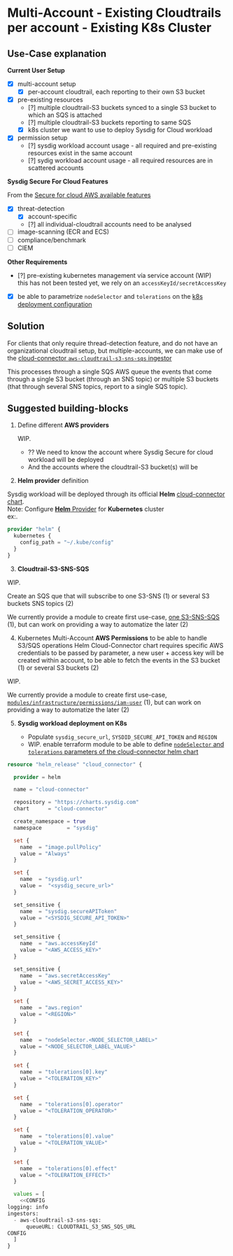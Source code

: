 # Multi-Account - Existing Cloudtrails per account - Existing K8s Cluster

## Use-Case explanation

**Current User Setup**

- [X] multi-account setup
  - [X] per-account cloudtrail, each reporting to their own S3 bucket
- [X] pre-existing resources
    - [?] multiple cloudtrail-S3 buckets synced to a single S3 bucket to which an SQS is attached
    - [?] multiple cloudtrail-S3 buckets reporting to same SQS
    - [X] k8s cluster we want to use to deploy Sysdig for Cloud workload
- [X] permission setup
    - [?] sysdig workload account usage - all required and pre-existing resources exist in the same account
    - [?] sydig workload account usage - all required resources are in scattered accounts

**Sysdig Secure For Cloud Features**

From the [Secure for cloud AWS available features](https://docs.sysdig.com/en/docs/sysdig-secure/sysdig-secure-for-cloud/aws/#available-features)

- [X] threat-detection
    - [X] account-specific
    - [?] all individual-cloudtrail accounts need to be analysed
- [ ] image-scanning (ECR and ECS)
- [ ] compliance/benchmark
- [ ] CIEM

**Other Requirements**

- [?] pre-existing kubernetes management vía service account (WIP)
  <br/>this has not been tested yet, we rely on an `accessKeyId/secretAccessKey`
<!--
Skip step 4 and remove `aws_access_key_id` and `aws_secret_access_key` parameters from `org_k8s_threat_reuse_cloudtrail` module
-->
- [X] be able to parametrize `nodeSelector` and `tolerations` on the [k8s deployment configuration](https://charts.sysdig.com/charts/cloud-connector/#configuration)

## Solution

For clients that only require thread-detection feature, and do not have an organizational cloudtrail setup, but multiple-accounts,
we can make use of the [cloud-connector `aws-cloudtrail-s3-sns-sqs` ingestor](https://charts.sysdig.com/charts/cloud-connector/#ingestors)

This processes through a single SQS AWS queue the events that come through a single S3 bucket (through an SNS topic) or
multiple S3 buckets (that through several SNS topics, report to a single SQS topic).

## Suggested building-blocks

1. Define different **AWS providers**

   WIP.
    - ?? We need to know the account where Sysdig Secure for cloud workload will be deployed
    - And the accounts where the cloudtrail-S3 bucket(s) will be
<!--
    - Populate  `REGION`. Currently, same region is to be used
    - Because we are going to provision resources on multiple accounts, we're gonna use **two AWS providers**
        - `aws.s3` for s3-sns-sqs resources to be deployed. IAM user-credentials, to be used for k8s must also be in S3 account
        - `aws.sfc` for secure-for-cloud utility resources to be deployed

```terraform
provider "aws" {
  alias = "s3"
  region = "<REGION>"
  ...
}

provider "aws" {
  alias = "sfc"
  region = "<REGION>"
  ...
}
```
-->

2. **Helm provider** definition

Sysdig workload will be deployed through its official **Helm** [cloud-connector chart](https://charts.sysdig.com/charts/cloud-connector/).
<br/>Note: Configure [**Helm** Provider](https://registry.terraform.io/providers/hashicorp/helm/latest/docs) for **Kubernetes** cluster
<br/>ex:.
```terraform
provider "helm" {
  kubernetes {
    config_path = "~/.kube/config"
  }
}

```

3. **Cloudtrail-S3-SNS-SQS**

WIP.

Create an SQS que that will subscribe to one S3-SNS (1) or several S3 buckets SNS topics (2)

We currently provide a module to create first use-case,
[one S3-SNS-SQS](https://github.com/sysdiglabs/terraform-aws-secure-for-cloud/tree/master/modules/infrastructure/cloudtrail_s3-sns-sqs) (1),
but can work on providing a way to automatize the later (2)

<!--
    1. Populate  `CLOUDTRAIL_S3_NAME`
       <br/>ex.:
        ```text
        cloudtrail_s3_name=cloudtrail-logging-237944556329
        ```
    2. Populate `CLOUDTRAIL_S3_FILTER_PREFIX` in order to ingest a specific-account. Otherwise, just remove its assignation
       <br/>ex.:
        ```text
        s3_event_notification_filter_prefix=cloudtrail/AWSLogs/237944556329
        ```

```terraform
module "cloudtrail_s3_sns_sqs" {
  providers = {
    aws = aws.s3
  }
  source  = "sysdiglabs/secure-for-cloud/aws//modules/infrastructure/cloudtrail_s3-sns-sqs"
  cloudtrail_s3_name = "<CLOUDTRAIL_S3_NAME>"
  s3_event_notification_filter_prefix="<CLOUDTRAIL_S3_FILTER_PREFIX>"
}
```
-->

4. Kubernetes Multi-Account **AWS Permissions** to be able to handle S3/SQS operations
Helm Cloud-Connector chart requires specific AWS credentials to be passed by parameter, a new user + access key will be created within account,
to be able to fetch the events in the S3 bucket (1) or several S3 buckets (2)

WIP.

We currently provide a module to create first use-case,
[`modules/infrastructure/permissions/iam-user`](https://github.com/sysdiglabs/terraform-aws-secure-for-cloud/blob/master/modules/infrastructure/permissions/iam-user) (1),
but can work on providing a way to automatize the later (2)

<!--
```terraform
module "multi-account" {
   providers = {
      aws = aws.s3
   }
   source  = "sysdiglabs/secure-for-cloud/aws//modules/infrastructure/permissions/iam-user"
   deploy_image_scanning         = false
   cloudtrail_s3_bucket_arn      = module.cloudtrail_s3_sns_sqs.cloudtrail_s3_arn
   cloudtrail_subscribed_sqs_arn = module.cloudtrail_s3_sns_sqs.cloudtrail_subscribed_sqs_arn
}
```
-->

5. **Sysdig workload deployment on K8s**

   * Populate  `sysdig_secure_url`, `SYSDID_SECURE_API_TOKEN` and `REGION`
   * WIP. enable terraform module to be able to define [`nodeSelector` and `tolerations` parameters of the cloud-connector helm chart](https://charts.sysdig.com/charts/cloud-connector/#configuration)

```terraform
resource "helm_release" "cloud_connector" {

  provider = helm

  name = "cloud-connector"

  repository = "https://charts.sysdig.com"
  chart      = "cloud-connector"

  create_namespace = true
  namespace        = "sysdig"

  set {
    name  = "image.pullPolicy"
    value = "Always"
  }

  set {
    name  = "sysdig.url"
    value =  "<sysdig_secure_url>"
  }

  set_sensitive {
    name  = "sysdig.secureAPIToken"
    value = "<SYSDIG_SECURE_API_TOKEN>"
  }

  set_sensitive {
    name  = "aws.accessKeyId"
    value = "<AWS_ACCESS_KEY>"
  }

  set_sensitive {
    name  = "aws.secretAccessKey"
    value = "<AWS_SECRET_ACCESS_KEY>"
  }

  set {
    name  = "aws.region"
    value = "<REGION>"
  }

  set {
    name  = "nodeSelector.<NODE_SELECTOR_LABEL>"
    value = "<NODE_SELECTOR_LABEL_VALUE>"
  }

  set {
    name  = "tolerations[0].key"
    value = "<TOLERATION_KEY>"
  }

  set {
    name  = "tolerations[0].operator"
    value = "<TOLERATION_OPERATOR>"
  }

  set {
    name  = "tolerations[0].value"
    value = "<TOLERATION_VALUE>"
  }

  set {
    name  = "tolerations[0].effect"
    value = "<TOLERATION_EFFECT>"
  }

  values = [
    <<CONFIG
logging: info
ingestors:
  - aws-cloudtrail-s3-sns-sqs:
      queueURL: CLOUDTRAIL_S3_SNS_SQS_URL
CONFIG
  ]
}

```
